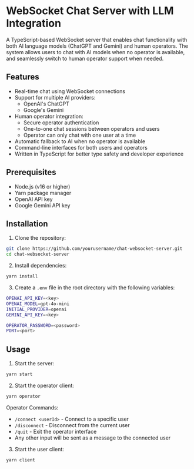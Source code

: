 # WebSocket Chat Server with LLM Integration

A TypeScript-based WebSocket server that enables chat functionality with both AI language models (ChatGPT and Gemini) and human operators. The system allows users to chat with AI models when no operator is available, and seamlessly switch to human operator support when needed.

## Features

- Real-time chat using WebSocket connections
- Support for multiple AI providers:
  - OpenAI's ChatGPT
  - Google's Gemini
- Human operator integration:
  - Secure operator authentication
  - One-to-one chat sessions between operators and users
  - Operator can only chat with one user at a time
- Automatic fallback to AI when no operator is available
- Command-line interfaces for both users and operators
- Written in TypeScript for better type safety and developer experience

## Prerequisites

- Node.js (v16 or higher)
- Yarn package manager
- OpenAI API key
- Google Gemini API key

## Installation

1. Clone the repository:

```bash
git clone https://github.com/yourusername/chat-websocket-server.git
cd chat-websocket-server
```

2. Install dependencies:

```bash
yarn install
```

3. Create a `.env` file in the root directory with the following variables:

```bash
OPENAI_API_KEY=<key>
OPENAI_MODEL=gpt-4o-mini
INITIAL_PROVIDER=openai
GEMINI_API_KEY=<key>

OPERATOR_PASSWORD=<password>
PORT=<port>
```

## Usage

1. Start the server:

```bash
yarn start
```

2. Start the operator client:

```bash
yarn operator
```

Operator Commands:
- `/connect <userId>` - Connect to a specific user
- `/disconnect` - Disconnect from the current user
- `/quit` - Exit the operator interface
- Any other input will be sent as a message to the connected user

3. Start the user client:

```bash
yarn client
```





